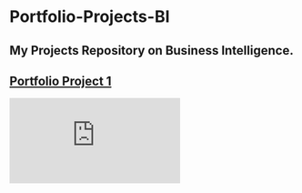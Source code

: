 # Portfolio-Projects-BI

## My Projects Repository on Business Intelligence.

## [Portfolio Project 1](https://github.com/AnvikKumar/Portfolio-Projects-BI/tree/main/Portfolio-project-1-Power-BI)

![Anvik Kumar's Power BI Certification from Udemy](https://github.com/AnvikKumar/Portfolio-Projects-BI/blob/main/Anvik_Power_BI.pdf)



